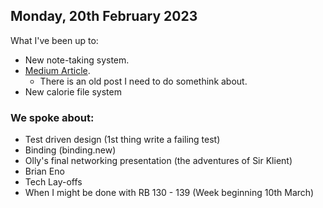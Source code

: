 ## Monday, 20th February 2023

What I've been up to:
- New note-taking system.
- [Medium Article](https://medium.com/@abmrodger/spiegel-im-spiegel-in-ruby-9ad13fb30cad).
  - There is an old post I need to do somethink about.
- New calorie file system


### We spoke about: 
- Test driven design (1st thing write a failing test)
- Binding (binding.new)
- Olly's final networking presentation (the adventures of Sir Klient)
- Brian Eno
- Tech Lay-offs
- When I might be done with RB 130 - 139 (Week beginning 10th March)
